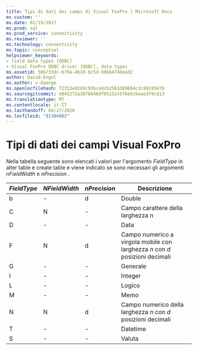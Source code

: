```yaml
---
title: Tipi di dati dei campi di Visual FoxPro | Microsoft Docs
ms.custom: ''
ms.date: 01/19/2017
ms.prod: sql
ms.prod_service: connectivity
ms.reviewer: ''
ms.technology: connectivity
ms.topic: conceptual
helpviewer_keywords:
- field data types [ODBC]
- Visual FoxPro ODBC driver [ODBC], data types
ms.assetid: 50b733dc-679a-4b10-bc5d-98bb474dead2
author: David-Engel
ms.author: v-daenge
ms.openlocfilehash: 72313e0269c93bca9cb2561d89604c3c88c8567b
ms.sourcegitcommit: e042272a38fb646df05152c676e5cbeae3f9cd13
ms.translationtype: MT
ms.contentlocale: it-IT
ms.lasthandoff: 04/27/2020
ms.locfileid: "81304802"
---
```

# <a name="visual-foxpro-field-data-types"></a>Tipi di dati dei campi Visual FoxPro
Nella tabella seguente sono elencati i valori per l'argomento *FieldType* in alter table e create table e viene indicato se sono necessari gli argomenti *nFieldWidth* e *nPrecision* .  
  
|*FieldType*|*NFieldWidth*|*nPrecision*|Descrizione|  
|-----------------|-------------------|------------------|-----------------|  
|b|-|d|Double|  
|C|N|-|Campo carattere della larghezza *n*|  
|D|-|-|Data|  
|F|N|d|Campo numerico a virgola mobile con larghezza *n* con *d* posizioni decimali|  
|G|-|-|Generale|  
|I|-|-|Integer|  
|L|-|-|Logico|  
|M|-|-|Memo|  
|N|N|d|Campo numerico della larghezza *n* con *d* posizioni decimali|  
|T|-|-|Datetime|  
|S|-|-|Valuta|

